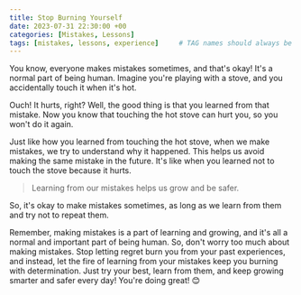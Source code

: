 ```yaml
---
title: Stop Burning Yourself
date: 2023-07-31 22:30:00 +00
categories: [Mistakes, Lessons]
tags: [mistakes, lessons, experience]     # TAG names should always be lowercase
---
```



You know, everyone makes mistakes sometimes, and that's okay! It's a normal part of being human. Imagine you're playing with a stove, and you accidentally touch it when it's hot. 

Ouch! It hurts, right? Well, the good thing is that you learned from that mistake. Now you know that touching the hot stove can hurt you, so you won't do it again.

Just like how you learned from touching the hot stove, when we make mistakes, we try to understand why it happened. This helps us avoid making the same mistake in the future. It's like when you learned not to touch the stove because it hurts. 
> Learning from our mistakes helps us grow and be safer. 

So, it's okay to make mistakes sometimes, as long as we learn from them and try not to repeat them. 

Remember, making mistakes is a part of learning and growing, and it's all a normal and important part of being human. So, don't worry too much about making mistakes. Stop letting regret burn you from your past experiences, and instead, let the fire of learning from your mistakes keep you burning with determination. Just try your best, learn from them, and keep growing smarter and safer every day! You're doing great! 😊